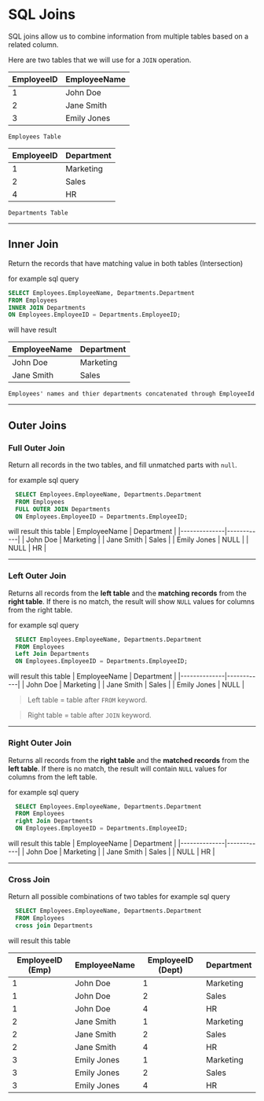 # SQL Joins
SQL joins allow us to combine information from multiple tables based on a related column. 

Here are two tables that we will use for a `JOIN` operation.

| EmployeeID | EmployeeName |
|------------|--------------|
| 1          | John Doe     |
| 2          | Jane Smith   |
| 3          | Emily Jones  |

`Employees Table`


| EmployeeID | Department   |
|------------|--------------|
| 1          | Marketing    |
| 2          | Sales        |
| 4          | HR           |

`Departments Table`

---  
## Inner Join 
Return the records that have matching value in both tables (Intersection)

for example sql query
```sql
SELECT Employees.EmployeeName, Departments.Department
FROM Employees
INNER JOIN Departments
ON Employees.EmployeeID = Departments.EmployeeID;
```

will have result 

| EmployeeName | Department |
|--------------|------------|
| John Doe     | Marketing  |
| Jane Smith   | Sales      |

`Employees' names and thier departments concatenated through EmployeeId`

---
## Outer Joins

### Full Outer Join
Return all records in the two tables, and fill unmatched parts with `null`.

for example sql query
```sql
  SELECT Employees.EmployeeName, Departments.Department
  FROM Employees
  FULL OUTER JOIN Departments
  ON Employees.EmployeeID = Departments.EmployeeID;
```
will result this table
| EmployeeName | Department |
|--------------|------------|
| John Doe     | Marketing  |
| Jane Smith   | Sales      |
| Emily Jones  | NULL       |
| NULL         | HR         |

---
### Left Outer Join

Returns all records from the **left table** and the **matching records** from the **right table**. If there is no match, the result will show `NULL` values for columns from the right table.


for example sql query
```sql
  SELECT Employees.EmployeeName, Departments.Department
  FROM Employees
  Left Join Departments
  ON Employees.EmployeeID = Departments.EmployeeID;
```
will result this table
| EmployeeName | Department |
|--------------|------------|
| John Doe     | Marketing  |
| Jane Smith   | Sales      |
| Emily Jones  | NULL       |


> Left table = table after `FROM` keyword.

> Right table = table after `JOIN` keyword.

---
### Right Outer Join
Returns all records from the **right table** and the **matched records** from the **left table**. If there is no match, the result will contain `NULL` values for columns from the left table.


for example sql query
```sql
  SELECT Employees.EmployeeName, Departments.Department
  FROM Employees
  right Join Departments
  ON Employees.EmployeeID = Departments.EmployeeID;
```
will result this table
| EmployeeName | Department |
|--------------|------------|
| John Doe     | Marketing  |
| Jane Smith   | Sales      |
| NULL         | HR         |

---
### Cross Join
Return all possible combinations of two tables
for example sql query
```sql
  SELECT Employees.EmployeeName, Departments.Department
  FROM Employees
  cross join Departments
```
will result this table

| EmployeeID (Emp) | EmployeeName | EmployeeID (Dept) | Department |
| ---------------- | ------------ | ----------------- | ---------- |
| 1                | John Doe     | 1                 | Marketing  |
| 1                | John Doe     | 2                 | Sales      |
| 1                | John Doe     | 4                 | HR         |
| 2                | Jane Smith   | 1                 | Marketing  |
| 2                | Jane Smith   | 2                 | Sales      |
| 2                | Jane Smith   | 4                 | HR         |
| 3                | Emily Jones  | 1                 | Marketing  |
| 3                | Emily Jones  | 2                 | Sales      |
| 3                | Emily Jones  | 4                 | HR         |






